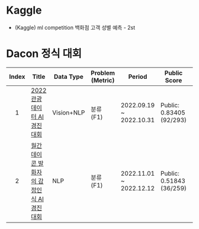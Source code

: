 # Kaggle 

- (Kaggle) ml competition 백화점 고객 성별 예측 - 2st

# Dacon 정식 대회

|Index | Title | Data Type | Problem (Metric) | Period | Public Score | Private Score | Top Percent |
|:---:|---|---|---|---|---|---|---|
|  1  | [2022 관광데이터 AI 경진대회](https://dacon.io/competitions/official/235978/overview/description) | Vision+NLP | 분류 (F1) |  2022.09.19 ~ 2022.10.31 | Public: 0.83405 (92/293) | Private: 0.84037 (68/290) | Top 24% |
|  2  | [월간 데이콘 발화자의 감정인식 AI 경진대회](https://dacon.io/competitions/official/236027/overview/description) | NLP | 분류 (F1) |  2022.11.01 ~ 2022.12.12 | Public: 0.51843 (36/259) | Private: 0.50045 (33/259) | Top 13% |
